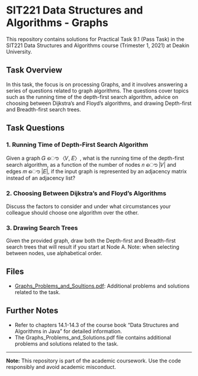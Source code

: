 # SIT221 Data Structures and Algorithms - Graphs

This repository contains solutions for Practical Task 9.1 (Pass Task) in the SIT221 Data Structures and Algorithms course (Trimester 1, 2021) at Deakin University.

## Task Overview

In this task, the focus is on processing Graphs, and it involves answering a series of questions related to graph algorithms. The questions cover topics such as the running time of the depth-first search algorithm, advice on choosing between Dijkstra’s and Floyd’s algorithms, and drawing Depth-first and Breadth-first search trees.

## Task Questions

### 1. Running Time of Depth-First Search Algorithm

Given a graph 𝐺 ൌ 〈𝑉, 𝐸〉, what is the running time of the depth-first search algorithm, as a function of the number of nodes 𝑛 ൌ |𝑉| and edges 𝑚 ൌ |𝐸|, if the input graph is represented by an adjacency matrix instead of an adjacency list?

### 2. Choosing Between Dijkstra’s and Floyd’s Algorithms

Discuss the factors to consider and under what circumstances your colleague should choose one algorithm over the other.

### 3. Drawing Search Trees

Given the provided graph, draw both the Depth-first and Breadth-first search trees that will result if you start at Node A. Note: when selecting between nodes, use alphabetical order.

## Files
- [Graphs_Problems_and_Soultions.pdf](./Graphs_Problems_and_Soultions.pdf): Additional problems and solutions related to the task.

## Further Notes

- Refer to chapters 14.1-14.3 of the course book “Data Structures and Algorithms in Java” for detailed information.
- The Graphs_Problems_and_Solutions.pdf file contains additional problems and solutions related to the task.

---

**Note:** This repository is part of the academic coursework. Use the code responsibly and avoid academic misconduct.


